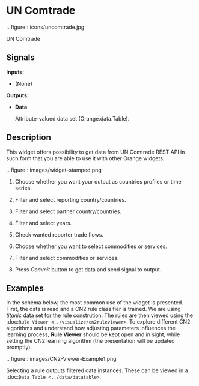 UN Comtrade
===============

.. figure:: icons/uncomtrade.jpg

UN Comtrade

Signals
-------

**Inputs**:

-  (None)

**Outputs**:

-  **Data**

   Attribute-valued data set (Orange.data.Table).


Description
-----------

This widget offers possibility to get data from UN Comtrade REST API
in such form that you are able to use it with other Orange widgets.

.. figure:: images/widget-stamped.png

1. Choose whether you want your output as countries profiles or time series.

2. Filter and select reporting country/countries.

3. Filter and select partner country/countries.

4. Filter and select years.

5. Check wanted reporter trade flows.

6. Choose whether you want to select commodities or services.

7. Filter and select commodities or services.

8. Press *Commit* button to get data and send signal to output.


Examples
--------

[comment]: <> (TODO)

In the schema below, the most common use of the widget is presented.
First, the data is read and a CN2 rule classifier is trained. We are using
*titanic* data set for the rule constrution. The rules
are then viewed using the :doc:`Rule Viewer <../visualize/cn2ruleviewer>`. To explore different CN2
algorithms and understand how adjusting parameters influences the
learning process, **Rule Viewer** should be kept open and in sight, while
setting the CN2 learning algorithm (the presentation will be updated
promptly).

.. figure:: images/CN2-Viewer-Example1.png

Selecting a rule outputs filtered data instances. These can be viewed in
a :doc:`Data Table <../data/datatable>`.